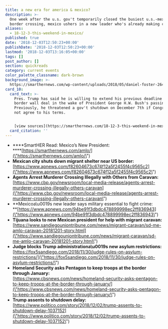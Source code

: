 ```yaml
---
title: a new era for america & mexico?
description: >-
  One week after the u.s. gov't temporarily closed the busiest u.s.-mexico
  border crossing, mexico ushers in a new leader who's already making changes.
aliases:
  - 18-12-3-this-weekend-in-mexico/
published: true
date: '2018-12-03T12:50:23+00:00'
publishDate: '2018-12-03T12:50:23+00:00'
lastmod: '2018-12-03T13:16:05+00:00'
tags: []
post_author: []
section: quickreads
category: current events
color_palette_classname: dark-brown
background_image: >-
  https://smarthernews.com/wp-content/uploads/2018/05/daniel-foster-264237-unsplash-scaled.jpg
card_10:
  card_text: >-
    Pres. Trump has said he is willing to extend his previous deadline for a $5B
    border wall deal in the wake of President George H.W. Bush's passing.
    Previously, he threatened a gov't shutdown on December 7th if Congress did
    not agree to his terms.


    [view sources](https://smarthernews.com/18-12-3-this-weekend-in-mexico/)
  card_citation: ''
---
```

*   ****SmartHER Read: Mexico’s New President:  
    ****[https://smarthernews.com/amlo/](\"https://smarthernews.com/amlo/\")
*   **Mexican city shuts down migrant shelter near US border:**  
    [https://www.apnews.com/f82604673c674f12a5f2455f4c9565c2](\"https://www.apnews.com/f82604673c674f12a5f2455f4c9565c2\")
*   **Agents Arrest Murderer Crossing Illegally with Others from Caravan:**  
    [https://www.cbp.gov/newsroom/local-media-release/agents-arrest-murderer-crossing-illegally-others-caravan](\"https://www.cbp.gov/newsroom/local-media-release/agents-arrest-murderer-crossing-illegally-others-caravan\")
*   **Mexicoa\\u0019s new leader says military essential to fight crime:  
    **[https://www.apnews.com/94be91f3dbdc478899998ec2ff836943](\"https://www.apnews.com/94be91f3dbdc478899998ec2ff836943\")
*   **Tijuana looks to new Mexican president for help with migrant caravan:**  
    [https://www.sandiegouniontribune.com/news/migrant-caravan/sd-me-amlo-caravan-20181201-story.html](\"https://www.sandiegouniontribune.com/news/migrant-caravan/sd-me-amlo-caravan-20181201-story.html\")
*   **Judge blocks Trump administrationa\\u0019s new asylum restrictions:**  
    [https://fox5sandiego.com/2018/11/30/judge-rules-on-asylum-restrictions/](\"https://fox5sandiego.com/2018/11/30/judge-rules-on-asylum-restrictions/\")
*   **Homeland Security asks Pentagon to keep troops at the border through January:**  
    [https://www.cbsnews.com/news/homeland-security-asks-pentagon-to-keep-troops-at-the-border-through-january/](\"https://www.cbsnews.com/news/homeland-security-asks-pentagon-to-keep-troops-at-the-border-through-january/\")
*   **Trump assents to shutdown delay:**  
    [https://www.politico.com/story/2018/12/02/trump-assents-to-shutdown-delay-1037152](\"https://www.politico.com/story/2018/12/02/trump-assents-to-shutdown-delay-1037152\")